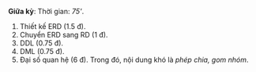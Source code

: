 
**Giữa kỳ**: Thời gian: *75'*.
1. Thiết kế ERD (1.5 đ).
2. Chuyển ERD sang RD (1 đ).
3. DDL (0.75 đ).
4. DML (0.75 đ).
5. Đại số quan hệ (6 đ). Trong đó, nội dung khó là *phép chia, gom nhóm*.











